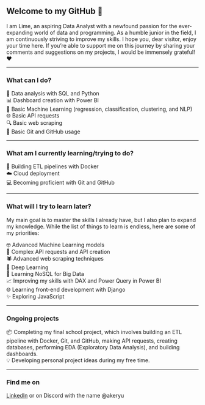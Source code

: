 ## Welcome to my GitHub 👋  

I am Lime, an aspiring Data Analyst with a newfound passion for the ever-expanding world of data and programming. As a humble junior in the field, I am continuously striving to improve my skills. I hope you, dear visitor, enjoy your time here. If you’re able to support me on this journey by sharing your comments and suggestions on my projects, I would be immensely grateful! ❤️  

---

### **What can I do?**  
🌟 Data analysis with SQL and Python  
📊 Dashboard creation with Power BI  
🤖 Basic Machine Learning (regression, classification, clustering, and NLP)  
🌐 Basic API requests  
🔍 Basic web scraping  
📁 Basic Git and GitHub usage  

---

### **What am I currently learning/trying to do?**  
🚀 Building ETL pipelines with Docker  
☁️ Cloud deployment  
💻 Becoming proficient with Git and GitHub  

---

### **What will I try to learn later?**  
My main goal is to master the skills I already have, but I also plan to expand my knowledge. While the list of things to learn is endless, here are some of my priorities:  

🤓 Advanced Machine Learning models  
🔗 Complex API requests and API creation  
🕷️ Advanced web scraping techniques  
🧠 Deep Learning  
📂 Learning NoSQL for Big Data  
📈 Improving my skills with DAX and Power Query in Power BI  
🌐 Learning front-end development with Django  
✨ Exploring JavaScript  

---

### **Ongoing projects**  
📦 Completing my final school project, which involves building an ETL pipeline with Docker, Git, and GitHub, making API requests, creating databases, performing EDA (Exploratory Data Analysis), and building dashboards.  
💡 Developing personal project ideas during my free time.  

---

### **Find me on**  

[LinkedIn](https://www.linkedin.com/in/monijahn-an/) or on Discord with the name @akeryu 


<!--
**LimeAkara/LimeAkara** is a ✨ _special_ ✨ repository because its `README.md` (this file) appears on your GitHub profile.

Here are some ideas to get you started:

- 🔭 I’m currently working on ...
- 🌱 I’m currently learning ...
- 👯 I’m looking to collaborate on ...
- 🤔 I’m looking for help with ...
- 💬 Ask me about ...
- 📫 How to reach me: ...
- 😄 Pronouns: ...
- ⚡ Fun fact: ...
-->
